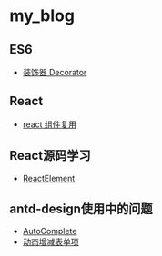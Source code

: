 # my_blog

## ES6
- [装饰器 Decorator](https://github.com/yangcuiyan/my_blog/issues/3)

## React
- [react 组件复用](https://github.com/yangcuiyan/my_blog/issues/2)

## React源码学习
- [ReactElement]()

## antd-design使用中的问题
- [AutoComplete](https://github.com/yangcuiyan/my_blog/issues/4)
- [动态增减表单项](https://github.com/yangcuiyan/my_blog/issues/5)
